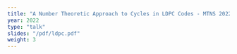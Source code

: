 ```yaml
---
title: "A Number Theoretic Approach to Cycles in LDPC Codes - MTNS 2022"
year: 2022
type: "talk"
slides: "/pdf/ldpc.pdf"
weight: 3
---
```


